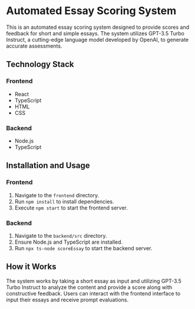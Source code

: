 # Automated Essay Scoring System

This is an automated essay scoring system designed to provide scores and feedback for short and simple essays. The system utilizes GPT-3.5 Turbo Instruct, a cutting-edge language model developed by OpenAI, to generate accurate assessments.

## Technology Stack

### Frontend

- React
- TypeScript
- HTML
- CSS

### Backend

- Node.js
- TypeScript

## Installation and Usage

### Frontend

1. Navigate to the `frontend` directory.
2. Run `npm install` to install dependencies.
3. Execute `npm start` to start the frontend server.

### Backend

1. Navigate to the `backend/src` directory.
2. Ensure Node.js and TypeScript are installed.
3. Run `npx ts-node scoreEssay` to start the backend server.

## How it Works

The system works by taking a short essay as input and utilizing GPT-3.5 Turbo Instruct to analyze the content and provide a score along with constructive feedback. Users can interact with the frontend interface to input their essays and receive prompt evaluations.



